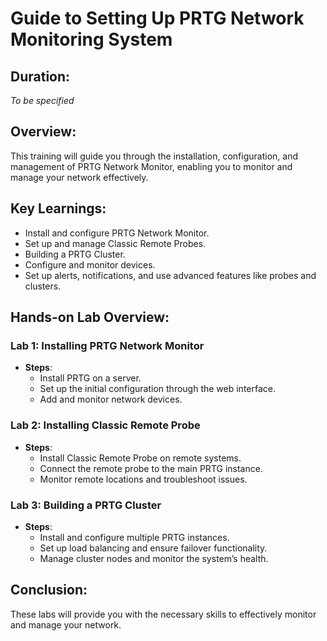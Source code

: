 # Guide to Setting Up PRTG Network Monitoring System 

## Duration:
*To be specified*

## Overview:
This training will guide you through the installation, configuration, and management of PRTG Network Monitor, enabling you to monitor and manage your network effectively.

## Key Learnings:
- Install and configure PRTG Network Monitor.
- Set up and manage Classic Remote Probes.
- Building a PRTG Cluster.
- Configure and monitor devices.
- Set up alerts, notifications, and use advanced features like probes and clusters.

## Hands-on Lab Overview:

### Lab 1: Installing PRTG Network Monitor
- **Steps**:
  - Install PRTG on a server.
  - Set up the initial configuration through the web interface.
  - Add and monitor network devices.

### Lab 2: Installing Classic Remote Probe
- **Steps**:
  - Install Classic Remote Probe on remote systems.
  - Connect the remote probe to the main PRTG instance.
  - Monitor remote locations and troubleshoot issues.

### Lab 3: Building a PRTG Cluster
- **Steps**:
  - Install and configure multiple PRTG instances.
  - Set up load balancing and ensure failover functionality.
  - Manage cluster nodes and monitor the system’s health.

## Conclusion:
These labs will provide you with the necessary skills to effectively monitor and manage your network.

